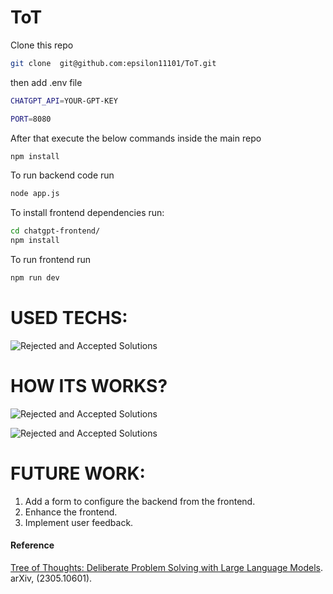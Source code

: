 # ToT



Clone this repo

```bash
git clone  git@github.com:epsilon11101/ToT.git
```

then add .env file 

```bash
CHATGPT_API=YOUR-GPT-KEY

PORT=8080
```

After that execute the below commands inside the main repo
```bash
npm install
```

To run backend code run 
```bash
node app.js 
```

To install frontend dependencies run:
```bash
cd chatgpt-frontend/
npm install
```

To run frontend run
```bash
npm run dev
```

# USED TECHS: 

![Rejected and Accepted Solutions](https://i.ibb.co/YXwmHyN/The-red-means-Rejected-solution-The-blue-means-Accepted-solution-but-reprompt-based-on-accuracy-The.png)


# HOW ITS WORKS?

![Rejected and Accepted Solutions](https://i.ibb.co/wNkNR2q/The-red-means-Rejected-solution-The-blue-means-Accepted-solution-but-reprompt-based-on-accuracy-The.png)

![Rejected and Accepted Solutions](https://i.ibb.co/nkJXR03/The-red-means-Rejected-solution-The-blue-means-Accepted-solution-but-reprompt-based-on-accuracy-The.png)

# FUTURE WORK:

1. Add a form to configure the backend from the frontend.
2. Enhance the frontend.
3. Implement user feedback.

#### Reference
 [Tree of Thoughts: Deliberate Problem Solving
with Large Language Models](https://arxiv.org/abs/2305.10601). arXiv, (2305.10601).
